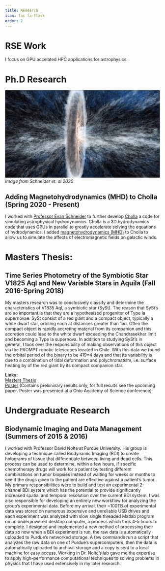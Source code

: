 ```yaml
---
title: Research
icon: fas fa-flask
order: 2
---
```


# RSE Work

I focus on GPU accelated HPC applications for astrophysics.

# Ph.D Research
![Schneider et al 2020](/assets/img/tabs/Schneider-et-al-2020-horizontal.png)
*Image from Schneider et. al 2020*
## Adding Magnetohydrodynamics (MHD) to Cholla (Spring 2020 - Present)
I worked with [Professor Evan Schneider](https://evaneschneider.org) to
further develop [Cholla](https://github.com/cholla-hydro/cholla) a code for
simulating astrophysical hydrodynamics. Cholla is a 3D hydrodynamics code that
uses GPUs in parallel to greatly accelerate solving the equations of hydrodynamics.
I added [magnetohydrodynamics (MHD)](https://en.wikipedia.org/wiki/Magnetohydrodynamics)
to Cholla to allow us to simulate the affects of electromagnetic fields on
galactic winds.

# Masters Thesis:
## Time Series Photometry of the Symbiotic Star V1825 Aql and New Variable Stars in Aquila (Fall 2016-Spring 2018)
My masters research was to conclusively classify and determine the characteristics of V1835 Aql, a symbiotic star
(SySt). The reason that SySt’s are so important is that they are a hypothesized progenitor of Type Ia supernovae. SySt
consist of a red giant and a compact object, typically a white dwarf star, orbiting each at distances greater than 1au.
Often the compact object is rapidly accreting material from its companion and this accretion could lead to the white
dwarf exceeding the Chandrasekhar limit and becoming a Type Ia supernova. In addition to studying SySt’s in general, I
took over the responsibility of making observations of this object via the PROMPT robotic telescopes located in Chile.
With this data we found the orbital period of the binary to be 419<span>&#177;</span>4 days and that its variability
is due to a combination of tidal deformation and polychromatism, i.e. surface heating by of the red giant by its
compact companion star.

**Links:**  <br>
[Masters Thesis](/assets/pdf/Thesis-Final-Version-(small-file).pdf)  <br>
[Poster](/assets/pdf/V1835Aql-Poster.pdf) (Contains preliminary results only, for full results see the upcoming paper.
Poster was presented at a Ohio Academy of Science conference)


# Undergraduate Research
## Biodynamic Imaging and Data Management (Summers of 2015 & 2016)
I worked with Professor David Nolte at Purdue University. His group is developing a technique called Biodynamic Imaging
(BDI) to create holograms of tissue that differentiate between living and dead cells. This process can be used to
determine, within a few hours, if specific chemotherapy drugs will work for a patient by testing different combinations
on tumor biopsies instead of waiting for weeks or months to see if the drugs given to the patient are effective against
a patient’s tumor. My primary responsibilities were to build and test an experimental 2-channel BDI system which has the
potential to provide significantly increased spatial and temporal resolution over the current BDI system. I was also
responsible for developing an entirely new workflow for analyzing the group’s experimental data. Before my arrival,
their ~100TB of experimental data was stored on numerous expensive and unreliable USB drives and each experiment was
analyzed with slow single threaded Matlab program on an underpowered desktop computer, a process which took 4-5 hours to
complete. I designed and implemented a new method of processing their data so now when a BDI experiment is run,
the raw data is automatically uploaded to Purdue’s networked
storage. A few commands run a script that analyzes the raw data on one of Purdue’s supercomputers, then the data is
automatically uploaded to archival storage and a copy is sent to a local machine for easy access. Working in Dr. Nolte’s
lab gave me the expertise to apply high-performance computational techniques to solving problems in physics that I have
used extensively in my later research.
